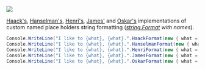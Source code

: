 [![][nuget-img]][nuget]

[nuget]:     http://badge.fury.io/nu/NamedFormat
[nuget-img]: https://badge.fury.io/nu/NamedFormat.png

[Haack's][haack], [Hanselman's][hanselman], [Henri's][henri], [James'][james] and [Oskar's][oskar] implementations of custom named place holders string formatting (*[string.Format][string.Format] with names*).

```cs
Console.WriteLine("I like to {what}, {what}.".HaackFormat(new { what = "move it" }));
Console.WriteLine("I like to {what}, {what}.".HanselmanFormat(new { what = "move it" }));
Console.WriteLine("I like to {what}, {what}.".HenriFormat(new { what = "move it" }));
Console.WriteLine("I like to {what}, {what}.".JamesFormat(new { what = "move it" }));
Console.WriteLine("I like to {what}, {what}.".OskarFormat(new { what = "move it" }));
```

[haack]:     http://haacked.com/archive/2009/01/04/fun-with-named-formats-string-parsing-and-edge-cases.aspx
[hanselman]: http://www.hanselman.com/blog/ASmarterOrPureEvilToStringWithExtensionMethods.aspx
[henri]:     http://haacked.com/archive/2009/01/14/named-formats-redux.aspx
[james]:     http://james.newtonking.com/archive/2008/03/29/formatwith-2-0-string-formatting-with-named-variables
[oskar]:     http://mo.notono.us/2008/07/c-stringinject-format-strings-by-key.html

[string.Format]: https://msdn.microsoft.com/library/system.string.format.aspx
